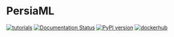 PersiaML
======

[![tutorials](https://img.shields.io/badge/tutorials-passing-green)](https://persiaml-tutorials.pages.dev) 
[![Documentation Status](https://readthedocs.org/projects/persiaml/badge/?version=latest)](https://persiaml.readthedocs.io/en/latest/?badge=latest)
 [![PyPI version](https://badge.fury.io/py/persia.svg)](https://badge.fury.io/py/persia) [![dockerhub](https://github.com/PersiaML/containers/actions/workflows/dockerhub.yml/badge.svg)](https://hub.docker.com/u/persiaml)
